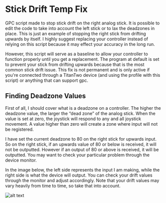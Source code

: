 # Stick Drift Temp Fix
GPC script made to stop stick drift on the right analog stick. It is possible to edit the code to take into account the left stick or to lax the deadzones in place. This is just an example of stopping the right stick from drifting upwards by itself. I highly suggest replacing your controller instead of relying on this script because it may effect your accuracy in the long run.

However, this script will serve as a baseline to allow your controller to function properly until you get a replacement. The program at default is set to prevent your stick from drifting upwards because that is the most common stick drift issue. This fix is not permanent and is only active if you're connected through a TitanTwo device (and using the profile with this script) or anything that can support gpc. 

**Finding Deadzone Values**
----------------------------------------------------------------------------------------------------------------------------
First of all, I should cover what is a deadzone on a controller. The higher the deadzone value, the larger the “dead zone” of the analog stick. When the value is set at zero, the joystick will respond to any and all joystick movement. A value higher than zero will create a zone where input will not be registered.

I have set the current deadzone to 80 on the right stick for upwards input. So on the right stick, if an upwards value of 80 or below is received, it will not be outputted. However if an output of 80 or above is received, it will be outputted. You may want to check your particular problem through the device monitor.

In the image below, the left side represents the input I am making, while the right side is what the device will output. You can check your drift values through the monitor and adjust accordingly. Note that your drift values may vary heavily from time to time, so take that into account.

![alt text](https://github.com/Kttra/Stick-Drift-Temp-Fix/blob/sub/stick%20drift%20output.png)
